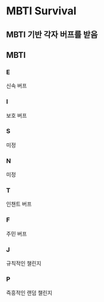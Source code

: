 # MBTI Survival
## MBTI 기반 각자 버프를 받음

## MBTI
### E
신속 버프
### I
보호 버프

### S
미정
### N
미정

### T
인챈트 버프
### F
주민 버프

### J
규칙적인 챌린지
### P
즉흥적인 랜덤 챌린지
